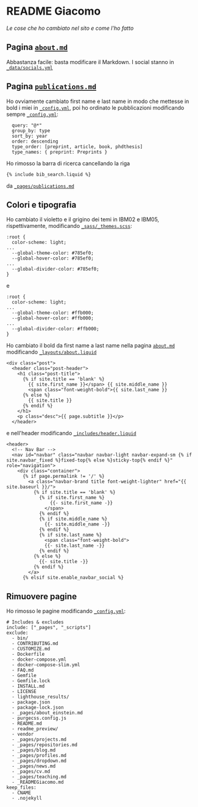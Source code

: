 # README Giacomo

_Le cose che ho cambiato nel sito e come l'ho fatto_

## Pagina [`about.md`](_pages/about.md)

Abbastanza facile: basta modificare il Markdown. I social stanno in 	[`_data/socials.yml`](_data/socials.yml)

## Pagina [`publications.md`](_pages/publications.md)

Ho ovviamente cambiato first name e last name in modo che mettesse in bold i miei in [`_config.yml`](_config.yml), poi ho ordinato le pubblicazioni modificando sempre [`_config.yml`](_config.yml):

```
  query: "@*"
  group_by: type
  sort_by: year
  order: descending
  type_order: [preprint, article, book, phdthesis]
  type_names: { preprint: Preprints }
```
Ho rimosso la barra di ricerca cancellando la riga
```
{% include bib_search.liquid %}
```
da [`_pages/publications.md`](_pages/publications.md)

## Colori e tipografia

Ho cambiato il violetto e il grigino dei temi in IBM02 e IBM05, rispettivamente, modificando [`_sass/_themes.scss`](_sass/_themes.scss):
```
:root {
  color-scheme: light;
...
  --global-theme-color: #785ef0;
  --global-hover-color: #785ef0;
...
  --global-divider-color: #785ef0;
}
```
e
```
:root {
  color-scheme: light;
...
  --global-theme-color: #ffb000;
  --global-hover-color: #ffb000;
...
  --global-divider-color: #ffb000;
}
```
Ho cambiato il bold da first name a last name nella pagina [`about.md`](_pages/about.md) modificando [`_layouts/about.liquid`](_layouts/about.liquid)
```
<div class="post">
  <header class="post-header">
    <h1 class="post-title">
      {% if site.title == 'blank' %}
        {{ site.first_name }}</span> {{ site.middle_name }}
        <span class="font-weight-bold">{{ site.last_name }}
      {% else %}
        {{ site.title }}
      {% endif %}
    </h1>
    <p class="desc">{{ page.subtitle }}</p>
  </header>
```
e nell'header modificando [`_includes/header.liquid`](_includes/header.liquid)
```
<header>
  <!-- Nav Bar -->
  <nav id="navbar" class="navbar navbar-light navbar-expand-sm {% if site.navbar_fixed %}fixed-top{% else %}sticky-top{% endif %}" role="navigation">
    <div class="container">
      {% if page.permalink != '/' %}
        <a class="navbar-brand title font-weight-lighter" href="{{ site.baseurl }}/">
          {% if site.title == 'blank' %}
            {% if site.first_name %}
                {{- site.first_name -}}
              </span>
            {% endif %}
            {% if site.middle_name %}
              {{- site.middle_name -}}
            {% endif %}
            {% if site.last_name %}
              <span class="font-weight-bold">
              {{- site.last_name -}}
            {% endif %}
          {% else %}
            {{- site.title -}}
          {% endif %}
        </a>
      {% elsif site.enable_navbar_social %}
```
## Rimuovere pagine

Ho rimosso le pagine modificando [`_config.yml`](_config.yml):
```
# Includes & excludes
include: ["_pages", "_scripts"]
exclude:
  - bin/
  - CONTRIBUTING.md
  - CUSTOMIZE.md
  - Dockerfile
  - docker-compose.yml
  - docker-compose-slim.yml
  - FAQ.md
  - Gemfile
  - Gemfile.lock
  - INSTALL.md
  - LICENSE
  - lighthouse_results/
  - package.json
  - package-lock.json
  - _pages/about_einstein.md
  - purgecss.config.js
  - README.md
  - readme_preview/
  - vendor
  - _pages/projects.md
  - _pages/repositories.md
  - _pages/blog.md
  - _pages/profiles.md
  - _pages/dropdown.md
  - _pages/news.md
  - _pages/cv.md
  - _pages/teaching.md
  - _READMEGiacomo.md
keep_files:
  - CNAME
  - .nojekyll
```
